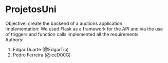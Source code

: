 # ProjetosUni

Objective: create the backend of a auctions application
<br>
Implementation: We used Flask as a framework for the API and via the use of triggers and function calls implemented all the requirements
<br>
Authors:
<ol>
  <li> Edgar Duarte (@EdgarTip) </li>
  <li> Pedro Ferreira (@iceD00G) </li>
</ol>